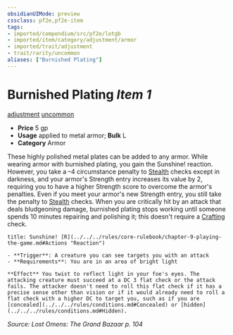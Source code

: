 ```yaml
---
obsidianUIMode: preview
cssclass: pf2e,pf2e-item
tags:
- imported/compendium/src/pf2e/lotgb
- imported/item/category/adjustment/armor
- imported/trait/adjustment
- trait/rarity/uncommon
aliases: ["Burnished Plating"]
---
```

# Burnished Plating *Item 1*  
[adjustment](adjustment-lotgb.md)  [uncommon](uncommon.md)  

- **Price** 5 gp
- **Usage** applied to metal armor; **Bulk** L
- **Category** Armor

These highly polished metal plates can be added to any armor. While wearing armor with burnished plating, you gain the Sunshine! reaction. However, you take a –4 circumstance penalty to [Stealth](../../skills.md#Stealth) checks except in darkness, and your armor's Strength entry increases its value by 2, requiring you to have a higher Strength score to overcome the armor's penalties. Even if you meet your armor's new Strength entry, you still take the penalty to [Stealth](../../skills.md#Stealth) checks. When you are critically hit by an attack that deals bludgeoning damage, burnished plating stops working until someone spends 10 minutes repairing and polishing it; this doesn't require a [Crafting](../../skills.md#Crafting) check.

```ad-embed-ability
title: Sunshine! [R](../../../rules/core-rulebook/chapter-9-playing-the-game.md#Actions "Reaction")

- **Trigger**: A creature you can see targets you with an attack
- **Requirements**: You are in an area of bright light

**Effect** You twist to reflect light in your foe's eyes. The attacking creature must succeed at a DC 3 flat check or the attack fails. The attacker doesn't need to roll this flat check if it has a precise sense other than vision or if it would already need to roll a flat check with a higher DC to target you, such as if you are [concealed](../../../rules/conditions.md#Concealed) or [hidden](../../../rules/conditions.md#Hidden).
```

*Source: Lost Omens: The Grand Bazaar p. 104*

